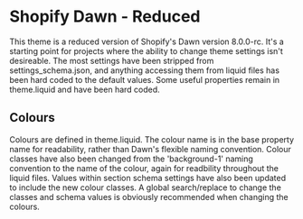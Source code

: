 # Shopify Dawn - Reduced
This theme is a reduced version of Shopify's Dawn version 8.0.0-rc.
It's a starting point for projects where the ability to change theme settings isn't desireable.
The most settings have been stripped from settings_schema.json, and anything accessing them from liquid files has been hard coded to the default values.
Some useful properties remain in theme.liquid and have been hard coded.

## Colours
Colours are defined in theme.liquid. The colour name is in the base property name for readability, rather than Dawn's flexible naming convention.
Colour classes have also been changed from the 'background-1' naming convention to the name of the colour, again for readbility throughout the liquid files.
Values within section schema settings have also been updated to include the new colour classes.
A global search/replace to change the classes and schema values is obviously recommended when changing the colours.